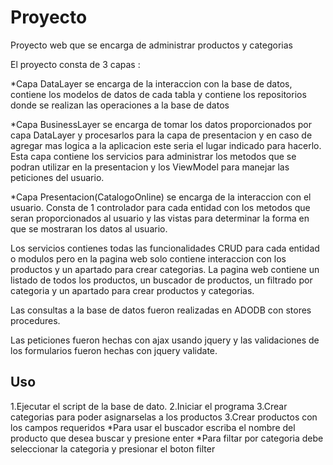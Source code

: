 # Proyecto
Proyecto web que se encarga de administrar productos y categorias

El proyecto consta de 3 capas :

*Capa DataLayer se encarga de la interaccion con la base de datos, contiene los modelos de datos de cada tabla y contiene los repositorios donde se realizan las operaciones a la base de datos

*Capa BusinessLayer se encarga de tomar los datos proporcionados por capa DataLayer y procesarlos para la capa de presentacion y en caso de agregar mas logica a la aplicacion este seria el lugar indicado para hacerlo. Esta capa contiene los servicios para administrar los metodos que se podran utilizar en la presentacion y los ViewModel para manejar las peticiones del usuario.

*Capa Presentacion(CatalogoOnline) se encarga de la interaccion con el usuario. Consta de 1 controlador para cada entidad con los metodos que seran proporcionados al usuario y las vistas para determinar la forma en que se mostraran los datos al usuario.

Los servicios contienes todas las funcionalidades CRUD para cada entidad o modulos pero en la pagina web solo contiene interaccion con los productos y un apartado para crear categorias. La pagina web contiene un listado de todos los productos, un buscador de productos, un filtrado por categoria y un apartado para crear productos y categorias.

Las consultas a la base de datos fueron realizadas en ADODB con stores procedures.

Las peticiones fueron hechas con ajax usando jquery y las validaciones de los formularios fueron hechas con jquery validate.

## Uso

1.Ejecutar el script de la base de dato.
2.Iniciar el programa
3.Crear categorias para poder asignarselas a los productos
3.Crear productos con los campos requeridos
*Para usar el buscador escriba el nombre del producto que desea buscar y presione enter
*Para filtar por categoria debe seleccionar la categoria y presionar el boton filter 

